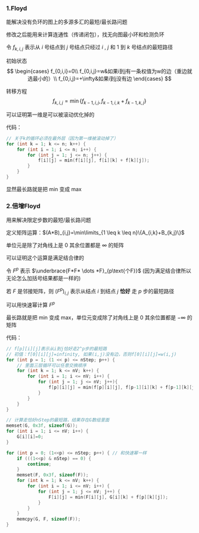 ### 1.Floyd

能解决没有负环的图上的多源多汇的最短/最长路问题

修改之后能用来计算连通性（传递闭包），找无向图最小环和检测负环

令 $f_{k,i,j}$ 表示从 $i$ 号结点到 $j$ 号结点只经过 $i$ , $j$ 和 $1$ 到 $k$ 号结点的最短路径

初始状态
$$
\begin{cases}
f_{0,i,i}=0\\
f_{0,i,j}=w&如果i到j有一条权值为w的边（重边就选最小的）\\
f_{0,i,j}=+\infty&如果i到j没有边
\end{cases}
$$

转移方程
$$ f_{k,i,j}=\min\{f_{k-1,i,j},f_{k-1,i,k}+f_{k-1,k,j}\} $$

可以证明第一维是可以被滚动优化掉的

代码：
```cpp
// 关于k的循环必须在最外层（因为第一维被滚动掉了）
for (int k = 1; k <= n; k++) {
    for (int i = 1; i <= n; i++) {
        for (int j = 1; j <= n; j++) {
            f[i][j] = min(f[i][j], f[i][k] + f[k][j]);
        }
    }
}
```

显然最长路就是把 min 变成 max

### 2.倍增Floyd

用来解决限定步数的最短/最长路问题

定义矩阵运算：$(A*B)_{i,j}=\min\limits_{1 \leq k \leq n}\{A_{i,k}+B_{k,j}\}$

单位元是除了对角线上是 $0$ 其余位置都是 $\infty$ 的矩阵

可以证明这个运算是满足结合律的

令 $F^p$ 表示 $\underbrace{F*F* \dots *F}_{p\text{个F}}$ (因为满足结合律所以无论怎么加括号结果都是一样的)

若 $F$ 是邻接矩阵，则 $(F^p)_{i,j}$ 表示从结点 $i$ 到结点 $j$ **恰好** 走 $p$ 步的最短路径

可以用快速幂计算 $F^p$

最长路就是把 min 变成 max，单位元变成除了对角线上是 $0$ 其余位置都是 $-\infty$ 的矩阵

代码：
```cpp
// f[p][i][j]表示从i到j恰好走2^p步的最短路
// 初值：f[0][i][j]=infinity, 如果(i,j)没有边，否则f[0][i][j]=w(i,j)
for (int p = 1; (1 << p) <= nStep; p++) {
    // 里面三层循环可以任意交换顺序
    for (int k = 1; k <= nV; k++) {
        for (int i = 1; i <= nV; i++) {
            for (int j = 1; j <= nV; j++){
                f[p][i][j] = min(f[p][i][j], f[p-1][i][k] + f[p-1][k][j]);
            }
        }
    }
}

// 计算走恰好nStep的最短路，结果存在G数组里面
memset(G, 0x3f, sizeof(G));
for (int i = 1; i <= nV; i++) {
    G[i][i]=0;
}

for (int p = 0; (1<<p) <= nStep; p++) { // 和快速幂一样
    if (((1<<p) & nStep) == 0) {
        continue;
    }
    memset(F, 0x3f, sizeof(F));
    for (int k = 1; k <= nV; k++) {
        for (int i = 1; i <= nV; i++) {
            for (int j = 1; j <= nV; j++) {
                F[i][j] = min(F[i][j], G[i][k] + f[p][k][j]);
            }
        }
    }
    memcpy(G, F, sizeof(F));
}
```
